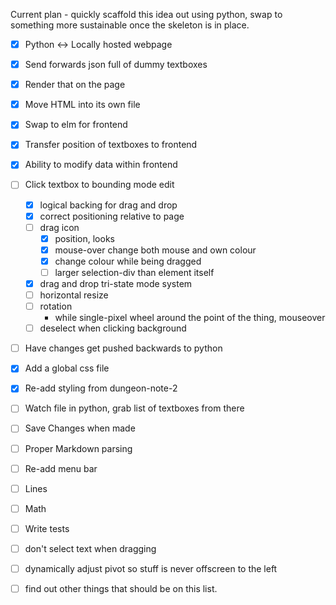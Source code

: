 Current plan - quickly scaffold this idea out using python, swap to something
more sustainable once the skeleton is in place.

- [x] Python <-> Locally hosted webpage
- [x] Send forwards json full of dummy textboxes
- [x] Render that on the page
- [x] Move HTML into its own file
- [x] Swap to elm for frontend
- [x] Transfer position of textboxes to frontend
- [x] Ability to modify data within frontend
- [ ] Click textbox to bounding mode edit
    - [x] logical backing for drag and drop
    - [x] correct positioning relative to page
    - [ ] drag icon
        - [x] position, looks
        - [x] mouse-over change both mouse and own colour
        - [x] change colour while being dragged
        - [ ] larger selection-div than element itself
    - [x] drag and drop tri-state mode system
    - [ ] horizontal resize
    - [ ] rotation
        - while single-pixel wheel around the point of the thing, mouseover
    - [ ] deselect when clicking background
- [ ] Have changes get pushed backwards to python

- [x] Add a global css file
- [x] Re-add styling from dungeon-note-2

- [ ] Watch file in python, grab list of textboxes from there
- [ ] Save Changes when made

- [ ] Proper Markdown parsing


- [ ] Re-add menu bar
- [ ] Lines
- [ ] Math
- [ ] Write tests
- [ ] don't select text when dragging
- [ ] dynamically adjust pivot so stuff is never offscreen to the left
- [ ] find out other things that should be on this list.
